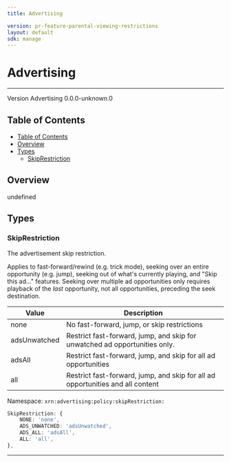 ```yaml
---
title: Advertising

version: pr-feature-parental-viewing-restrictions
layout: default
sdk: manage
---
```


# Advertising

---

Version Advertising 0.0.0-unknown.0

## Table of Contents

- [Table of Contents](#table-of-contents)
- [Overview](#overview)
- [Types](#types)
  - [SkipRestriction](#skiprestriction)

## Overview

undefined

## Types

### SkipRestriction

The advertisement skip restriction.

Applies to fast-forward/rewind (e.g. trick mode), seeking over an entire opportunity (e.g. jump), seeking out of what's currently playing, and "Skip this ad..." features. Seeking over multiple ad opportunities only requires playback of the _last_ opportunity, not all opportunities, preceding the seek destination.

| Value        | Description                                                                    |
| ------------ | ------------------------------------------------------------------------------ |
| none         | No fast-forward, jump, or skip restrictions                                    |
| adsUnwatched | Restrict fast-forward, jump, and skip for unwatched ad opportunities only.     |
| adsAll       | Restrict fast-forward, jump, and skip for all ad opportunities                 |
| all          | Restrict fast-forward, jump, and skip for all ad opportunities and all content |

Namespace: `xrn:advertising:policy:skipRestriction:`

```typescript
SkipRestriction: {
    NONE: 'none',
    ADS_UNWATCHED: 'adsUnwatched',
    ADS_ALL: 'adsAll',
    ALL: 'all',
},

```

---
